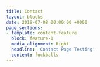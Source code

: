 ```yaml
---
title: Contact
layout: blocks
date: 2018-07-08 00:00:00 +0000
page_sections:
- template: content-feature
  block: feature-1
  media_alignment: Right
  headline: 'Contact Page Testing'
  content: fuckballs
---
```

